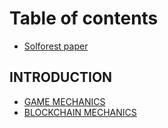 # Table of contents

* [Solforest paper](README.md)

## INTRODUCTION

* [GAME MECHANICS](introduction/game-mechanics.md)
* [BLOCKCHAIN MECHANICS](introduction/blockchain-mechanics.md)
